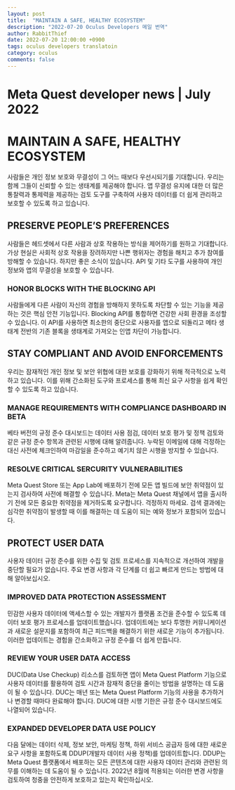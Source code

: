 ```yaml
---
layout: post
title:  "MAINTAIN A SAFE, HEALTHY ECOSYSTEM"
description: "2022-07-20 Oculus Developers 메일 번역"
author: RabbitThief
date: 2022-07-20 12:00:00 +0900
tags: oculus developers translatoin 
category: oculus
comments: false
---	
```




# Meta Quest developer news | July 2022

# MAINTAIN A SAFE, HEALTHY ECOSYSTEM

사람들은 개인 정보 보호와 무결성이 그 어느 때보다 우선시되기를 기대합니다. 우리는 함께 그들이 신뢰할 수 있는 생태계를 제공해야 합니다. 앱 무결성 유지에 대한 더 많은 통찰력과 통제력을 제공하는 검토 도구를 구축하여 사용자 데이터를 더 쉽게 관리하고 보호할 수 있도록 하고 있습니다.

## PRESERVE PEOPLE’S PREFERENCES

사람들은 헤드셋에서 다른 사람과 상호 작용하는 방식을 제어하기를 원하고 기대합니다. 가상 현실은 사회적 상호 작용을 장려하지만 나쁜 행위자는 경험을 해치고 추가 참여를 방해할 수 있습니다. 하지만 좋은 소식이 있습니다. API 및 기타 도구를 사용하여 개인 정보와 앱의 무결성을 보호할 수 있습니다.

### HONOR BLOCKS WITH THE BLOCKING API

사람들에게 다른 사람이 자신의 경험을 방해하지 못하도록 차단할 수 있는 기능을 제공하는 것은 핵심 안전 기능입니다. Blocking API를 통합하면 건강한 사회 환경을 조성할 수 있습니다. 이 API를 사용하면 최소한의 중단으로 사용자를 앱으로 되돌리고 메타 생태계 전반의 기존 블록을 생태계로 가져오는 인앱 차단이 가능합니다.

## STAY COMPLIANT AND AVOID ENFORCEMENTS

우리는 잠재적인 개인 정보 및 보안 위협에 대한 보호를 강화하기 위해 적극적으로 노력하고 있습니다. 이를 위해 간소화된 도구와 프로세스를 통해 최신 요구 사항을 쉽게 확인할 수 있도록 하고 있습니다.

### MANAGE REQUIREMENTS WITH COMPLIANCE DASHBOARD IN BETA

베타 버전의 규정 준수 대시보드는 데이터 사용 점검, 데이터 보호 평가 및 정책 검토와 같은 규정 준수 항목과 관련된 시행에 대해 알려줍니다. 누락된 이메일에 대해 걱정하는 대신 사전에 체크인하여 마감일을 준수하고 예기치 않은 시행을 방지할 수 있습니다.

### RESOLVE CRITICAL SERCURITY VULNERABILITIES

Meta Quest Store 또는 App Lab에 배포하기 전에 모든 앱 빌드에 보안 취약점이 있는지 검사하여 사전에 해결할 수 있습니다. Meta는 Meta Quest 채널에서 앱을 출시하기 전에 모든 중요한 취약점을 제거하도록 요구합니다. 걱정하지 마세요. 검색 결과에는 심각한 취약점이 발생할 때 이를 해결하는 데 도움이 되는 예와 정보가 포함되어 있습니다.

## PROTECT USER DATA

사용자 데이터 규정 준수를 위한 수집 및 검토 프로세스를 지속적으로 개선하여 개발을 중단할 필요가 없습니다. 주요 변경 사항과 각 단계를 더 쉽고 빠르게 만드는 방법에 대해 알아보십시오.

### IMPROVED DATA PROTECTION ASSESSMENT

민감한 사용자 데이터에 액세스할 수 있는 개발자가 플랫폼 조건을 준수할 수 있도록 데이터 보호 평가 프로세스를 업데이트했습니다. 업데이트에는 보다 투명한 커뮤니케이션과 새로운 설문지를 포함하여 최근 피드백을 해결하기 위한 새로운 기능이 추가됩니다. 이러한 업데이트는 경험을 간소화하고 규정 준수를 더 쉽게 만듭니다.

### REVIEW YOUR USER DATA ACCESS

DUC(Data Use Checkup) 리소스를 검토하면 앱이 Meta Quest Platform 기능으로 사용자 데이터를 활용하여 검토 시간과 잠재적 중단을 줄이는 방법을 설명하는 데 도움이 될 수 있습니다. DUC는 매년 또는 Meta Quest Platform 기능의 사용을 추가하거나 변경할 때마다 완료해야 합니다. DUC에 대한 시행 기한은 규정 준수 대시보드에도 나열되어 있습니다.

### EXPANDED DEVELOPER DATA USE POLICY

다음 달에는 데이터 삭제, 정보 보안, 마케팅 정책, 하위 서비스 공급자 등에 대한 새로운 요구 사항을 포함하도록 DDUP(개발자 데이터 사용 정책)를 업데이트합니다. DDUP는 Meta Quest 플랫폼에서 배포하는 모든 콘텐츠에 대한 사용자 데이터 관리와 관련된 의무를 이해하는 데 도움이 될 수 있습니다. 2022년 8월에 적용되는 이러한 변경 사항을 검토하여 청중을 안전하게 보호하고 있는지 확인하십시오.